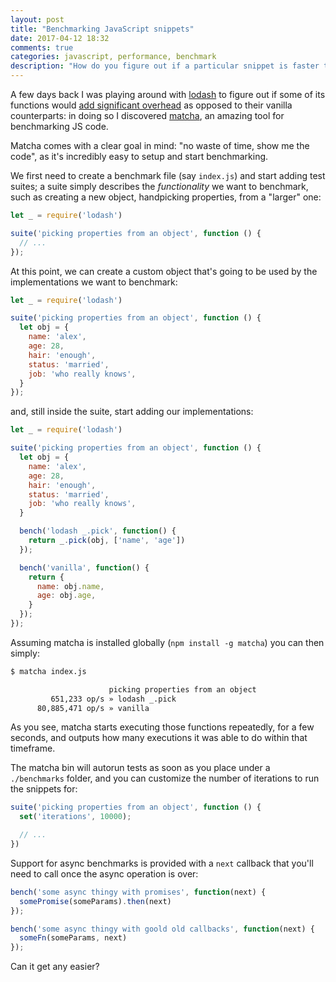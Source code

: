 ```yaml
---
layout: post
title: "Benchmarking JavaScript snippets"
date: 2017-04-12 18:32
comments: true
categories: javascript, performance, benchmark
description: "How do you figure out if a particular snippet is faster than your existing code? Enter matcha."
---
```


A few days back I was playing around with
[lodash](https://lodash.com/) to figure out if
some of its functions would [add significant overhead](/beware-of-lodash-and-the-cost-of-abstractions/)
as opposed to their vanilla counterparts: in doing
so I discovered [matcha](https://github.com/logicalparadox/matcha),
an amazing tool for benchmarking JS code.

<!-- more -->

Matcha comes with a clear goal in mind: "no waste of time, show me the code", as
it's incredibly easy to setup and start benchmarking.

We first need to create
a benchmark file (say `index.js`) and start adding test suites; a suite simply
describes the *functionality* we want to benchmark, such as
creating a new object, handpicking properties, from a "larger" one:

``` js
let _ = require('lodash')

suite('picking properties from an object', function () {
  // ...
});
```

At this point, we can create a custom object that's going to be used by the
implementations we want to benchmark:

``` js
let _ = require('lodash')

suite('picking properties from an object', function () {
  let obj = {
    name: 'alex',
    age: 28,
    hair: 'enough',
    status: 'married',
    job: 'who really knows',
  }
});
```

and, still inside the suite, start adding our implementations:

``` js
let _ = require('lodash')

suite('picking properties from an object', function () {
  let obj = {
    name: 'alex',
    age: 28,
    hair: 'enough',
    status: 'married',
    job: 'who really knows',
  }

  bench('lodash _.pick', function() {
    return _.pick(obj, ['name', 'age'])
  });

  bench('vanilla', function() {
    return {
      name: obj.name,
      age: obj.age,
    }
  });
});
```

Assuming matcha is installed globally (`npm install -g matcha`) you can then
simply:

``` bash
$ matcha index.js

                      picking properties from an object
         651,233 op/s » lodash _.pick
      80,885,471 op/s » vanilla
```

As you see, matcha starts executing those functions repeatedly, for a few seconds,
and outputs how many executions it was able to do within that timeframe.

The matcha bin will autorun tests as soon as you place under a `./benchmarks`
folder, and you can customize the number of iterations to run the snippets
for:

``` js
suite('picking properties from an object', function () {
  set('iterations', 10000);

  // ...
})
```

Support for async benchmarks is provided with a `next` callback that you'll need to
call once the async operation is over:

``` js
bench('some async thingy with promises', function(next) {
  somePromise(someParams).then(next)
});

bench('some async thingy with goold old callbacks', function(next) {
  someFn(someParams, next)
});
```

Can it get any easier?